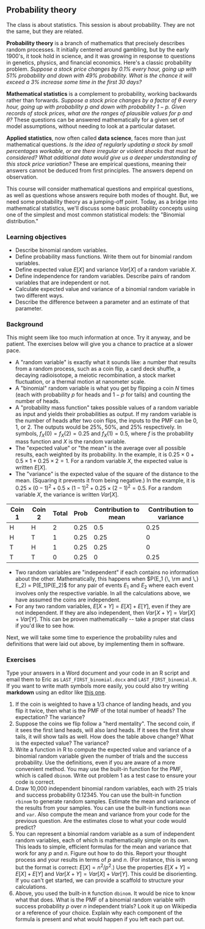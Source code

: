 ## Probability theory 

The class is about statistics. This session is about probability. They are not the same, but they are related. 

**Probability theory** is a branch of mathematics that precisely describes random processes. It initially centered around gambling, but by the early 1900's, it took hold in science, and it was growing in response to questions in genetics, physics, and financial economics. Here's a classic probability problem. *Suppose a stock price changes by 0.1% every hour, going up with 51% probability and down with 49% probability. What is the chance it will exceed a 3% increase some time in the first 30 days?*

**Mathematical statistics** is a complement to probability, working backwards rather than forwards. *Suppose a stock price changes by a factor of $\theta$ every hour, going up with probability $p$ and down with probability $1-p$. Given records of stock prices, what are the ranges of plausible values for $p$ and $\theta$?* These questions can be answered mathematically for a given set of model assumptions, without needing to look at a particular dataset.

**Applied statistics**, now often called **data science**, faces more than just mathematical questions. *Is the idea of regularly updating a stock by small percentages workable, or are there irregular or violent shocks that must be considered? What additional data would give us a deeper understanding of this stock price variation?* These are empirical questions, meaning their answers cannot be deduced from first principles. The answers depend on observation.

This course will consider mathematical questions and empirical questions, as well as questions whose answers require both modes of thought. But, we need some probability theory as a jumping-off point. Today, as a bridge into mathematical statistics, we'll discuss some basic probability concepts using one of the simplest and most common statistical models: the "Binomial distribution."

### Learning objectives

- Describe binomial random variables.
- Define probability mass functions. Write them out for binomial random variables. 
- Define expected value $E[X]$ and variance $Var[X]$ of a random variable $X$. 
- Define independence for random variables. Describe pairs of random variables that are independent or not.
- Calculate expected value and variance of a binomial random variable in two different ways.
- Describe the difference between a parameter and an estimate of that parameter.

### Background

This might seem like too much information at once. Try it anyway, and be patient. The exercises below will give you a chance to practice at a slower pace.

- A "random variable" is exactly what it sounds like: a number that results from a random process, such as a coin flip, a card deck shuffle, a decaying radioisotope, a meiotic recombination, a stock market fluctuation, or a thermal motion at nanometer scale. 
- A "binomial" random variable is what you get by flipping a coin $N$ times (each with probability $p$ for heads and $1-p$ for tails) and counting the number of heads. 
- A "probability mass function" takes possible values of a random variable as input and yields their probabilities as output. If my random variable is the number of heads after two coin flips, the inputs to the PMF can be 0, 1, or 2. The outputs would be 25%, 50%, and 25% respectively. In symbols, $f_X(0) = f_X(2) = 0.25$ and $f_X(1) = 0.5$, where $f$ is the probability mass function and $X$ is the random variable. 
- The "expected value" or "the mean" is the average over all possible results, each weighted by its probability. In the example, it is $0.25 \times 0 + 0.5 \times 1 + 0.25 \times 2 = 1$. For a random variable $X$, the expected value is written $E[X]$.
- The "variance" is the expected value of the square of the distance to the mean. (Squaring it prevents it from being negative.) In the example, it is $0.25 \times (0-1)^2 + 0.5 \times (1-1)^2 + 0.25 \times (2-1)^2 = 0.5$. For a random variable $X$, the variance is written $Var[X]$.

Coin 1 | Coin 2 | Total | Prob | Contribution to mean | Contribution to variance|
-------|--------|-------|------|----------------------|-------------------------|
H      |H       | 2     | 0.25 | 0.5                  | 0.25                    |
H      |T       | 1     | 0.25 | 0.25                 | 0                       |
T      |H       | 1     | 0.25 | 0.25                 | 0                       |
T      |T       | 0     | 0.25 | 0                    | 0.25                    |

- Two random variables are "independent" if each contains no information about the other. Mathematically, this happens when $P(E_1 {\, \rm and \,} E_2) = P(E_1)P(E_2)$ for any pair of events $E_1$ and $E_2$ where each event involves only the respective variable. In all the calculations above, we have assumed the coins are independent. 
- For any two random variables, $E[X+Y] = E[X] + E[Y]$, even if they are not independent. If they are also independent, then $Var[X+Y] = Var[X] + Var[Y]$. This can be proven mathematically -- take a proper stat class if you'd like to see how.

Next, we will take some time to experience the probability rules and definitions that were laid out above, by implementing them in software.  

### Exercises

Type your answers in a Word document and your code in an R script and email them to Eric as `LAST_FIRST_binomial.docx` and `LAST_FIRST_binomial.R`. If you want to write math symbols more easily, you could also try writing **markdown** using an editor like [this one](https://upmath.me/).

1. If the coin is weighted to have a 1/3 chance of landing heads, and you flip it twice, then what is the PMF of the total number of heads? The expectation? The variance? 
2. Suppose the coins we flip follow a "herd mentality". The second coin, if it sees the first land heads, will also land heads. If it sees the first show tails, it will show tails as well. How does the table above change? What is the expected value? The variance? 
3. Write a function in R to compute the expected value and variance of a binomial random variable given the number of trials and the success probability. Use the definitions, even if you are aware of a more convenient method. You may use the built-in function for the PMF, which is called `dbinom`. Write out problem 1 as a test case to ensure your code is correct. 
4. Draw 10,000 independent binomial random variables, each with 25 trials and success probability $0.12345$. You can use the built-in function `rbinom` to generate random samples. Estimate the mean and variance of the results from your samples. You can use the built-in functions `mean` and `var`. Also compute the mean and variance from your code for the previous question. Are the estimates close to what your code would predict?
5. You can represent a binomial random variable as a sum of independent random variables, each of which is mathematically simple on its own. This leads to simple, efficient formulas for the mean and variance that work for any $p$ and $n$. Figure out how to do this. Report your thought process and your results in terms of $p$ and $n$. (For instance, this is wrong but the format is correct: $E[X] = n^2/p^2$.) Use the properties $E[X + Y] = E[X] + E[Y]$ and $Var[X + Y] = Var[X] + Var[Y]$. This could be disorienting. If you can't get started, we can provide a scaffold to structure your calculations.
6. Above, you used the built-in `R` function `dbinom`. It would be nice to know what that does. What is the PMF of a binomial random variable with success probability $p$ over $n$ independent trials? Look it up on Wikipedia or a reference of your choice. Explain why each component of the formula is present and what would happen if you left each part out.






